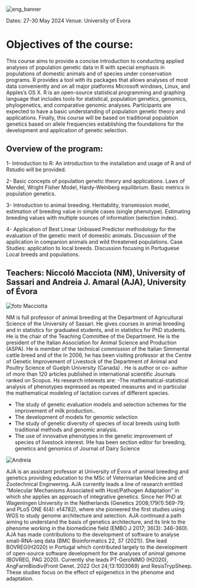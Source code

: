 ![eng_banner](https://github.com/andreiaamaral/RPopGenetics_BLUP/assets/8037971/235dbedc-5efb-404a-8854-0ba82a923d1f)

Dates: 27-30 May 2024
Venue: University of Évora

# Objectives of the course:
 
This course aims to provide a concise introduction to conducting applied analyses of population genetic data in R with special emphasis in populations of domestic animals and of species under conservation programs. R provides a tool with its packages that allows analyses of most data conveniently and on all major platforms Microsoft windows, Linux, and Apples’s OS X. R is an open-source statistical programming and graphing language that includes tools for statistical, population genetics, genomics, phylogenetics, and comparative genomic analyses. Participants are expected to have a basic understanding of population genetic theory and applications. Finally, this course will be based on traditional population genetics based on allele frequencies establishing the foundations for the development and application of genetic selection.


## Overview of the program:

1- Introduction to R: An introduction to the installation and usage of R and of Rstudio will be provided.

2- Basic concepts of population genetic theory and applications. Laws of Mendel, Wright Fisher Model, Hardy-Weinberg equilibrium. Basic metrics in population genetics.

3- Introduction to animal breeding. Heritability, transmission model, estimation of breeding value in simple cases (single phenotype). Estimating breeding values with multiple sources of information (selection index).

4- Application of Best Linear Unbiased Predictor methodology for the evaluation of the genetic merit of domestic animals. Discussion of the application in companion animals and wild threatened populations. Case Studies: application to local breeds. Discussion focusing in Portuguese Local breeds and populations. 

## Teachers: Niccoló Macciota (NM),  University of Sassari and Andreia J. Amaral (AJA), University of Évora

![foto Macciotta](https://github.com/andreiaamaral/RPopGenetics_BLUP/assets/8037971/83bbcd72-c90c-4a41-b4bb-ec6d307cf5e0)

NM is full professor of animal breeding at the Department of Agricultural Science of the University of Sassari. He gives courses in animal breeding and in statistics for graduated students, and in statistics for PhD students. He is the chair of the Teaching Committee of the Department. He is the president of the Italian Association for Animal Science and Production (ASPA). He is member of the technical commission of the Italian Simmental cattle breed and of the In 2006, he has been visiting professor at the Centre of Genetic Improvement of Livestock of the Department of Animal and Poultry Science of Guelph University (Canada) . He is author or co-
author of more than 120 articles published in international scientific Journals ranked on Scopus.
Hs research interests are:
-The mathematical-statistical analysis of phenotypes expressed as repeated measures and in particular the mathematical modeling of lactation curves of different species.
- The study of genetic evaluation models and selection schemes for the improvement of milk production..
- The development of models for genomic selection
- The study of genetic diversity of species of local breeds using both traditional methods and genomic analysis.
- The use of innovative phenotypes in the genetic improvement of species of livestock interest. IHe has been section editor for breeding, genetics and genomics of Journal of Dairy Science

![Andreia](https://github.com/andreiaamaral/RPopGenetics_BLUP/assets/8037971/712ffe0e-8a32-4781-8cfa-440bf0258920)

AJA  is an assistant professor at University of Évora of animal breeding and genetics providing education to the MSc of Veterinarian Medicine and of Zootechnical Engineering.  AJA currently leads a line of research entitled “Molecular Mechanisms Associated with Host/Pathogen Adaptation” in which she applies an approach of integrative genetics. Since her PhD at Wageningen University in the Netherlands (Genetics 2008;179(1):569-79; and PLoS ONE 6(4): e14782), where she pioneered the first studies using WGS to study genome architecture and selection.  AJA continued a path aiming to understand the basis of genetics architecture, and its link to the phenome working in the biomedicine field (EMBO J 2017; 36(3): 346-360). AJA has made contributions to the development of software to analyse small-RNA-seq data (BMC Bioinformatics 22, 37 (2021)). She lead BOVREG(H2020) in Portugal which contributed largely to the development of open-source software development for the analyses of animal genome (BOVREG, PAG 2020). Currently she leads PT-GeroNIMO (H2020), AngFarmBiodiv(Front Genet. 2022 Oct 24;13:1003069) and ResisTrypSheep. These studies focus on the effect of epigenetics in the phenome and adaptation. 
